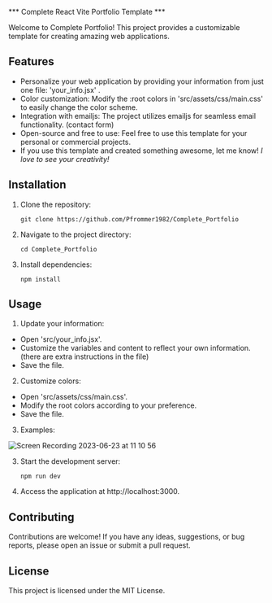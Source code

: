   *** Complete React Vite Portfolio Template ***

Welcome to Complete Portfolio! This project provides a customizable template for creating amazing web applications.

## Features

- Personalize your web application by providing your information from just one file: 'your_info.jsx' .
- Color customization: Modify the :root colors in 'src/assets/css/main.css' to easily change the color scheme.
- Integration with emailjs: The project utilizes emailjs for seamless email functionality. (contact form)
- Open-source and free to use: Feel free to use this template for your personal or commercial projects.
- If you use this template and created something awesome, let me know! *I love to see your creativity!*

## Installation

1. Clone the repository:

   ```shell
   git clone https://github.com/Pfrommer1982/Complete_Portfolio 

2. Navigate to the project directory:

   ```shell
   cd Complete_Portfolio

3. Install dependencies:

   ```shell
   npm install 

## Usage

1. Update your information:

- Open 'src/your_info.jsx'.
- Customize the variables and content to reflect your own information. (there are extra instructions in the file)
- Save the file.

2. Customize colors:

- Open 'src/assets/css/main.css'.
- Modify the root colors according to your preference.
- Save the file.


3. Examples:

![Screen Recording 2023-06-23 at 11 10 56](https://github.com/Pfrommer1982/Complete_Portfolio/assets/90003610/3d21a27c-472d-4b3a-9a48-1a748b209c26)



3. Start the development server:
   ```shell
   npm run dev

4. Access the application at http://localhost:3000.

## Contributing
Contributions are welcome! If you have any ideas, suggestions, or bug reports, please open an issue or submit a pull request.

## License
This project is licensed under the MIT License.











